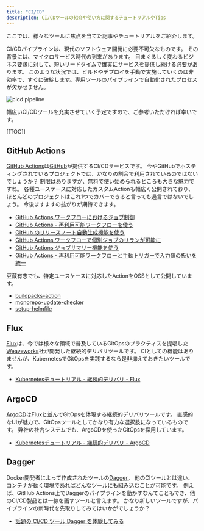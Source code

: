 ```yaml
---
title: "CI/CD"
description: CI/CDツールの紹介や使い方に関するチュートリアルやTips
---
```


ここでは、様々なツールに焦点を当てた記事やチュートリアルをご紹介します。

CI/CDパイプラインは、現代のソフトウェア開発に必要不可欠なものです。
その背景には、マイクロサービス時代の到来があります。
目まぐるしく変わるビジネス要求に対して、短いリードタイムで確実にサービスを提供し続ける必要があります。
このような状況では、ビルドやデプロイを手動で実施していくのは非効率で、すぐに破綻します。専用ツールのパイプラインで自動化されたプロセスが欠かせません。

![cicd pipeline](https://i.gyazo.com/e1f7840066777e0bee3c1b8f0ba08504.png)

幅広いCI/CDツールを充実させていく予定ですので、ご参考いただければ幸いです。

[[TOC]]

## GitHub Actions
[GitHub Actions](https://github.com/features/actions)は[GitHub](https://github.com/)が提供するCI/CDサービスです。
今やGitHubでホスティングされているプロジェクトでは、かなりの割合で利用されているのではないでしょうか？
制限はありますが、無料で使い始められるところも大きな魅力ですね。
各種ユースケースに対応したカスタムActionも幅広く公開されており、ほとんどのプロジェクトはこれ1つでカバーできると言っても過言ではないでしょう。
今後ますますの拡がりが期待できます。

- [GitHub Actions ワークフローにおけるジョブ制御](/blogs/2022/02/20/job-control-in-github-actions/)
- [GitHub Actions - 再利用可能ワークフローを使う](/blogs/2022/03/08/github-actions-reuse-workflows/)
- [GitHub のリリースノート自動生成機能を使う](/blogs/2022/03/11/github-automatically-generated-release-notes/)
- [GitHub Actions ワークフローで個別ジョブのリランが可能に](/blogs/2022/04/14/github-actions-workflow-rerun-individual-jobs/)
- [GitHub Actions ジョブサマリー機能を使う](/blogs/2022/05/14/github-actions-job-summaries/)
- [GitHub Actions - 再利用可能ワークフローと手動トリガーで入力値の扱いを統一](/blogs/2022/06/11/github-actions-inputs-unified/)

豆蔵有志でも、特定ユースケースに対応したActionをOSSとして公開しています。

- [buildpacks-action](/oss-intro/buildpacks-action/)
- [monorepo-update-checker](/oss-intro/monorepo-update-checker/)
- [setup-helmfile](/oss-intro/setup-helmfile/)

## Flux
[Flux](https://fluxcd.io/)は、今では様々な領域で普及しているGitOpsのプラクティスを提唱した[Weaveworks](https://www.weave.works/)社が開発した継続的デリバリツールです。
CIとしての機能はありませんが、KubernetesでGitOpsを実践するなら是非抑えておきたいツールです。

- [Kubernetesチュートリアル - 継続的デリバリ - Flux](/containers/k8s/tutorial/delivery/flux/)

## ArgoCD
[ArgoCD](https://argoproj.github.io/cd/)はFluxと並んでGitOpsを体現する継続的デリバリツールです。
直感的なUIが魅力で、GitOpsツールとしてかなり有力な選択肢になっているものです。
弊社の社内システムでも、ArgoCDを使ったGitOpsを採用しています。

- [Kubernetesチュートリアル - 継続的デリバリ - ArgoCD](/containers/k8s/tutorial/delivery/argocd/)

## Dagger
Docker開発者によって作成されたツールの[Dagger](https://dagger.io/)。
他のCIツールとは違い、コンテナが動く環境であればどんなツールにも組み込むことが可能です。 例えば、GitHub Actions上でDaggerのパイプラインを動かすなんてこともでき、他のCI/CD製品とは一線を画すツールと言えます。
かなり新しいツールですが、パイプラインの新時代を先取りしてみてはいかがでしょうか？

- [話題の CI/CD ツール Dagger を体験してみる](/blogs/2022/04/21/try-running-dagger/)